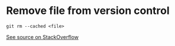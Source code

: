 # Remove file from version control

```batch
git rm --cached <file>
```   

[See source on StackOverflow](https://stackoverflow.com/a/9296789)
